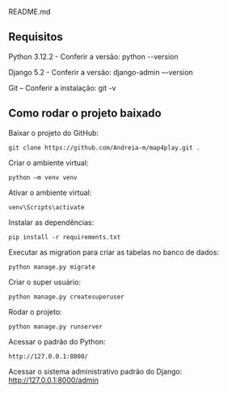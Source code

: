 README.md 

## Requisitos 

Python 3.12.2 - Conferir a versão: python --version 

Django 5.2 - Conferir a versão: django-admin –-version 

Git – Conferir a instalação: git -v 

 

## Como rodar o projeto baixado 

Baixar o projeto do GitHub:

    git clone https://github.com/Andreia-m/map4play.git .


Criar o ambiente virtual:  

    python –m venv venv 

 
Ativar o ambiente virtual: 

    venv\Scripts\activate 

 
Instalar as dependências: 

    pip install -r requirements.txt


Executar as migration para criar as tabelas no banco de dados: 

    python manage.py migrate 


Criar o super usuário: 

    python manage.py createsuperuser 
 

Rodar o projeto: 

    python manage.py runserver 

 
Acessar o padrão do Python: 

    http://127.0.0.1:8000/ 


Acessar o sistema administrativo padrão do Django:
    http://127.0.0.1:8000/admin

